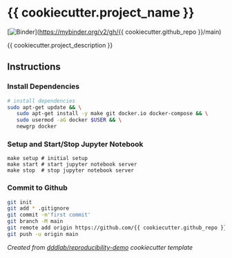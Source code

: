 # {{ cookiecutter.project_name }}

[![Binder](https://mybinder.org/badge_logo.svg)](https://mybinder.org/v2/gh/{{ cookiecutter.github_repo }}/main)

{{ cookiecutter.project_description }}

## Instructions

### Install Dependencies

```bash
# install dependencies
sudo apt-get update && \
   sudo apt-get install -y make git docker.io docker-compose && \
   sudo usermod -aG docker $USER && \
   newgrp docker
```

### Setup and Start/Stop Jupyter Notebook

```
make setup # initial setup
make start # start jupyter notebook server
make stop  # stop jupyter notebook server
```

### Commit to Github

```bash
git init
git add * .gitignore
git commit -m'first commit'
git branch -M main
git remote add origin https://github.com/{{ cookiecutter.github_repo }}.git
git push -u origin main
```

_Created from [dddlab/reproducibility-demo](https://github.com/dddlab/reproducibility-demo) cookiecutter template_
